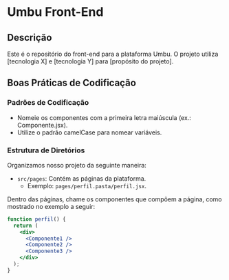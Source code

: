 # Umbu Front-End

## Descrição
Este é o repositório do front-end para a plataforma Umbu. O projeto utiliza [tecnologia X] e [tecnologia Y] para [propósito do projeto].

## Boas Práticas de Codificação

### Padrões de Codificação
- Nomeie os componentes com a primeira letra maiúscula (ex.: Componente.jsx).
- Utilize o padrão camelCase para nomear variáveis.

### Estrutura de Diretórios
Organizamos nosso projeto da seguinte maneira:
- `src/pages`: Contém as páginas da plataforma.
  - Exemplo: `pages/perfil.pasta/perfil.jsx`.

Dentro das páginas, chame os componentes que compõem a página, como mostrado no exemplo a seguir:

```jsx
function perfil() {
  return (
    <div>
      <Componente1 />
      <Componente2 />
      <Componente3 />
    </div>
  );
}
